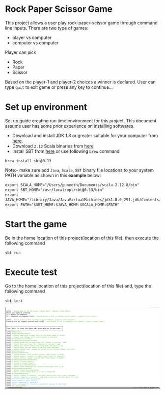 # Rock Paper Scissor Game

This project allows a user play rock-paper-scissor game through command line inputs. 
There are two type of games:
- player vs computer
- computer vs computer

Player can pick 
- Rock
- Paper
- Scissor

Based on the player-1 and player-2 choices a winner is declared. User can type `quit` to exit game or press any key to continue...

# Set up environment
Set up guide creating run time environment for this project. This document assume user has some prior experience on installing softwares.

- Download and install JDK 1.8 or greater suitable for your computer from [here](https://www.oracle.com/in/java/technologies/javase-downloads.html).
- Download `2.13` Scala binaries from [here](https://www.scala-lang.org/download/2.13.5.html)
- Install SBT from [here](https://www.scala-sbt.org/download.html) or use following `brew` command
  
```
brew install sbt@0.13
```
Note:- make sure add `Java`, `Scala`, `SBT` binary file locations to your system PATH variable as shown in this <b>example</b> below:
```
export SCALA_HOME="/Users/puneeth/Documents/scala-2.12.8/bin"
export SBT_HOME="/usr/local/opt/sbt@0.13/bin"
export JAVA_HOME="/Library/Java/JavaVirtualMachines/jdk1.8.0_291.jdk/Contents/Home"
export PATH="$SBT_HOME:$JAVA_HOME:$SCALA_HOME:$PATH"
```

# Start the game
Be in the home location of this project(location of this file), then execute the following command
```
sbt run
```

# Execute test
Go to the home location of this project(location of this file) and, type the following command
```
sbt test
```

![Alt text](img/SnapshotOfTestCases.png?raw=true "Test exectuion")
